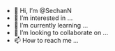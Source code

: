 - 👋 Hi, I’m @SechanN
- 👀 I’m interested in ...
- 🌱 I’m currently learning ...
- 💞️ I’m looking to collaborate on ...
- 📫 How to reach me ...

<!---
SechanN/SechanN is a ✨ special ✨ repository because its `README.md` (this file) appears on your GitHub profile.
You can click the Preview link to take a look at your changes.
--->
